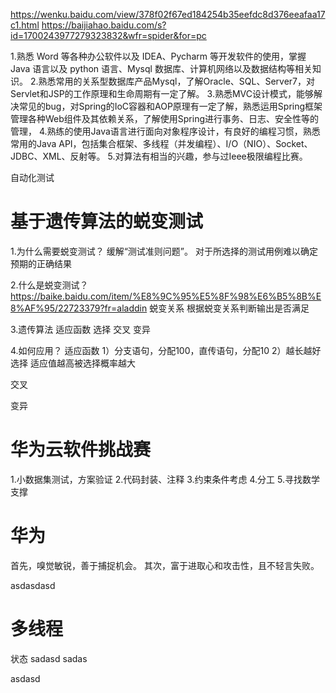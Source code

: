 https://wenku.baidu.com/view/378f02f67ed184254b35eefdc8d376eeafaa17c1.html
https://baijiahao.baidu.com/s?id=1700243977279323832&wfr=spider&for=pc

1.熟悉 Word 等各种办公软件以及 IDEA、Pycharm 等开发软件的使用，掌握 Java 语言以及 python 语言、Mysql 数据库、计算机网络以及数据结构等相关知识。
2.熟悉常用的关系型数据库产品Mysql，了解Oracle、SQL、Server7，对Servlet和JSP的工作原理和生命周期有一定了解。
3.熟悉MVC设计模式，能够解决常见的bug，对Spring的IoC容器和AOP原理有一定了解，熟悉运用Spring框架管理各种Web组件及其依赖关系，了解使用Spring进行事务、日志、安全性等的管理，
4.熟练的使用Java语言进行面向对象程序设计，有良好的编程习惯，熟悉常用的Java API，包括集合框架、多线程（并发编程）、I/O（NIO）、Socket、JDBC、XML、反射等。
5.对算法有相当的兴趣，参与过Ieee极限编程比赛。


自动化测试
# 基于遗传算法的蜕变测试
1.为什么需要蜕变测试？
缓解“测试准则问题”。 对于所选择的测试用例难以确定预期的正确结果

2.什么是蜕变测试？
https://baike.baidu.com/item/%E8%9C%95%E5%8F%98%E6%B5%8B%E8%AF%95/22723379?fr=aladdin
蜕变关系
根据蜕变关系判断输出是否满足


3.遗传算法
适应函数 选择 交叉 变异

4.如何应用？
适应函数
    1）分支语句，分配100，直传语句，分配10
    2）越长越好
选择
    适应值越高被选择概率越大

交叉

变异

# 华为云软件挑战赛
1.小数据集测试，方案验证
2.代码封装、注释
3.约束条件考虑
4.分工
5.寻找数学支撑

# 华为
首先，嗅觉敏锐，善于捕捉机会。
其次，富于进取心和攻击性，且不轻言失败。



asdasdasd

# 多线程
状态
sadasd
sadas

asdasd